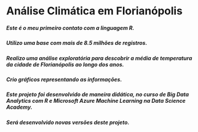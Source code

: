 # Análise Climática em Florianópolis

##### Este é o meu primeiro contato com a linguagem R.
##### Utilizo uma base com mais de 8.5 milhões de registros.
##### Realizo uma análise exploratória para descobrir a média de temperatura da cidade de Florianópolis ao longo dos anos.
##### Crio gráficos representando as informações.
##### Este projeto foi desenvolvido de maneira didática, no curso de Big Data Analytics com R e Microsoft Azure Machine Learning na Data Science Academy.
##### Será desenvolvido novas versões deste projeto.
